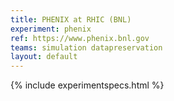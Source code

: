 ```yaml
---
title: PHENIX at RHIC (BNL)
experiment: phenix
ref: https://www.phenix.bnl.gov
teams: simulation datapreservation
layout: default
---
```


{% include experimentspecs.html %}

